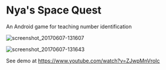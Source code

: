 # Nya's Space Quest

An Android game for teaching number identification

![screenshot_20170607-131607](https://user-images.githubusercontent.com/15718174/26873794-641bfbfc-4b7b-11e7-95ee-82b19b661ad5.png)

![screenshot_20170607-131643](https://user-images.githubusercontent.com/15718174/26873800-67dcc0c8-4b7b-11e7-83f5-38fc8881c3ca.png)

See demo at https://www.youtube.com/watch?v=ZJwpMnVroIc
